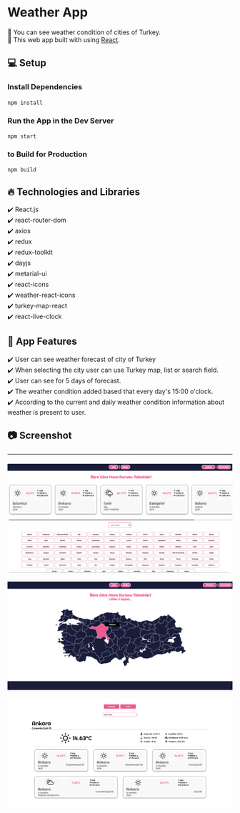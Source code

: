 # Weather App

🔸 You can see weather condition of cities of Turkey. <br>
🔸 This web app built with using [React](https://reactjs.org/). <br>

## 💻 Setup <br>

### Install Dependencies

```
npm install
```

### Run the App in the Dev Server

```
npm start
```

### to Build for Production

```
npm build
```

## 🔥 Technologies and Libraries <br>

✔️ React.js <br>
✔️ react-router-dom <br>
✔️ axios <br>
✔️ redux <br>
✔️ redux-toolkit <br>
✔️ dayjs <br>
✔️ metarial-ui <br>
✔️ react-icons <br>
✔️ weather-react-icons <br>
✔️ turkey-map-react <br>
✔️ react-live-clock <br>

## 🚀 App Features <br>

✔️ User can see weather forecast of city of Turkey <br>
✔️ When selecting the city user can use Turkey map, list or search field. <br>
✔️ User can see for 5 days of forecast. <br>
✔️ The weather condition added based that every day's 15:00 o'clock. <br>
✔️ According to the current and daily weather condition information about weather is present to user. <br>

## 📷 Screenshot <hr>

<img src="./src/screenshot/w1.png">
<br>
<br>
<img src="./src/screenshot/w2.png">
<br>
<br>
<img src="./src/screenshot/w3.png">
